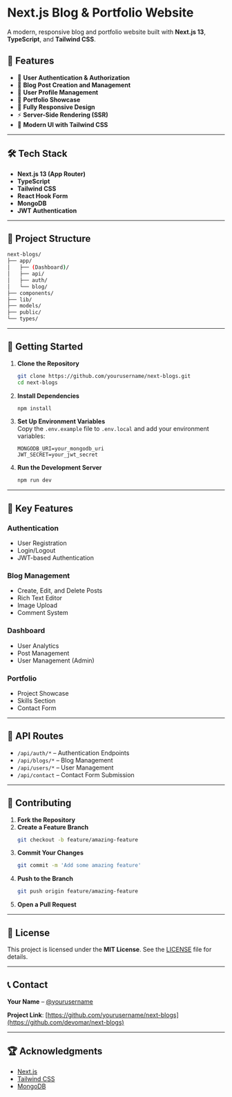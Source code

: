 # Next.js Blog & Portfolio Website  

A modern, responsive blog and portfolio website built with **Next.js 13**, **TypeScript**, and **Tailwind CSS**.  

## 🚀 Features  

- 🔐 **User Authentication & Authorization**  
- 📝 **Blog Post Creation and Management**  
- 👤 **User Profile Management**  
- 💼 **Portfolio Showcase**  
- 📱 **Fully Responsive Design**  
- ⚡ **Server-Side Rendering (SSR)**  
- 🎨 **Modern UI with Tailwind CSS**  

---

## 🛠 Tech Stack  

- **Next.js 13 (App Router)**  
- **TypeScript**  
- **Tailwind CSS**  
- **React Hook Form**  
- **MongoDB**  
- **JWT Authentication**  

---

## 📂 Project Structure  

```bash
next-blogs/
├── app/
│   ├── (Dashboard)/
│   ├── api/
│   ├── auth/
│   └── blog/
├── components/
├── lib/
├── models/
├── public/
└── types/
```

---

## 📖 Getting Started  

1. **Clone the Repository**  
   ```bash
   git clone https://github.com/yourusername/next-blogs.git
   cd next-blogs
   ```

2. **Install Dependencies**  
   ```bash
   npm install
   ```

3. **Set Up Environment Variables**  
   Copy the `.env.example` file to `.env.local` and add your environment variables:  
   ```
   MONGODB_URI=your_mongodb_uri  
   JWT_SECRET=your_jwt_secret  
   ```

4. **Run the Development Server**  
   ```bash
   npm run dev
   ```

---

## 🔑 Key Features  

### **Authentication**  
- User Registration  
- Login/Logout  
- JWT-based Authentication  

### **Blog Management**  
- Create, Edit, and Delete Posts  
- Rich Text Editor  
- Image Upload  
- Comment System  

### **Dashboard**  
- User Analytics  
- Post Management  
- User Management (Admin)  

### **Portfolio**  
- Project Showcase  
- Skills Section  
- Contact Form  

---

## 📡 API Routes  

- `/api/auth/*` – Authentication Endpoints  
- `/api/blogs/*` – Blog Management  
- `/api/users/*` – User Management  
- `/api/contact` – Contact Form Submission  

---

## 🤝 Contributing  

1. **Fork the Repository**  
2. **Create a Feature Branch**  
   ```bash
   git checkout -b feature/amazing-feature
   ```  
3. **Commit Your Changes**  
   ```bash
   git commit -m 'Add some amazing feature'
   ```  
4. **Push to the Branch**  
   ```bash
   git push origin feature/amazing-feature
   ```  
5. **Open a Pull Request**  

---

## 📄 License  

This project is licensed under the **MIT License**. See the [LICENSE](LICENSE) file for details.  

---

## 📞 Contact  

**Your Name** – [@yourusername](https://github.com/omarfarukesham)  

**Project Link**: [https://github.com/yourusername/next-blogs](https://github.com/devomar/next-blogs)  

---

## 🏆 Acknowledgments  

- [Next.js](https://nextjs.org/)  
- [Tailwind CSS](https://tailwindcss.com/)  
- [MongoDB](https://www.mongodb.com/)  
